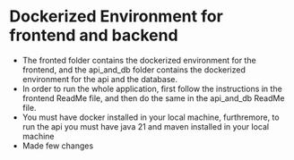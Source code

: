# Dockerized Environment for frontend and backend
- The fronted folder contains the dockerized environment for the frontend, and the api_and_db folder contains the dockerized environment for the api and the database.
- In order to run the whole application, first follow the instructions in the frontend ReadMe file, and then do the same in the api_and_db ReadMe file.
- You must have docker installed in your local machine, furthremore, to run the api you must have java 21 and maven installed in your local machine
- Made few changes